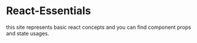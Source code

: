 # React-Essentials
this site represents basic react concepts and you can find component props and state usages.
